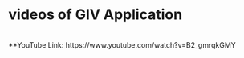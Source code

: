 # videos of GIV Application
</br>
**YouTube Link: https://www.youtube.com/watch?v=B2_gmrqkGMY </br>
</br>
